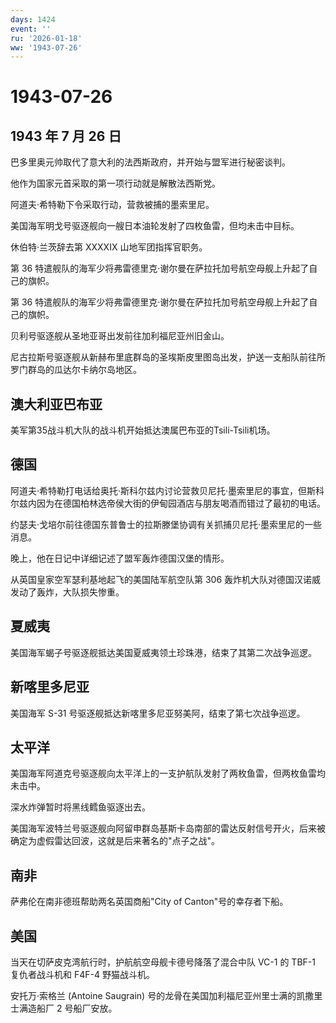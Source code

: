 ```yaml
---
days: 1424
event: ''
ru: '2026-01-18'
ww: '1943-07-26'
---
```


# 1943-07-26

## 1943 年 7 月 26 日

巴多里奥元帅取代了意大利的法西斯政府，并开始与盟军进行秘密谈判。

他作为国家元首采取的第一项行动就是解散法西斯党。

阿道夫·希特勒下令采取行动，营救被捕的墨索里尼。

美国海军明戈号驱逐舰向一艘日本油轮发射了四枚鱼雷，但均未击中目标。

休伯特·兰茨辞去第 XXXXIX 山地军团指挥官职务。

第 36
特遣舰队的海军少将弗雷德里克·谢尔曼在萨拉托加号航空母舰上升起了自己的旗帜。

第 36
特遣舰队的海军少将弗雷德里克·谢尔曼在萨拉托加号航空母舰上升起了自己的旗帜。

贝利号驱逐舰从圣地亚哥出发前往加利福尼亚州旧金山。

尼古拉斯号驱逐舰从新赫布里底群岛的圣埃斯皮里图岛出发，护送一支船队前往所罗门群岛的瓜达尔卡纳尔岛地区。

## 澳大利亚巴布亚

美军第35战斗机大队的战斗机开始抵达澳属巴布亚的Tsili-Tsili机场。

## 德国

阿道夫·希特勒打电话给奥托·斯科尔兹内讨论营救贝尼托·墨索里尼的事宜，但斯科尔兹内因为在德国柏林选帝侯大街的伊甸园酒店与朋友喝酒而错过了最初的电话。

约瑟夫·戈培尔前往德国东普鲁士的拉斯滕堡协调有关抓捕贝尼托·墨索里尼的一些消息。

晚上，他在日记中详细记述了盟军轰炸德国汉堡的情形。

从英国皇家空军瑟利基地起飞的美国陆军航空队第 306
轰炸机大队对德国汉诺威发动了轰炸，大队损失惨重。

## 夏威夷

美国海军蝎子号驱逐舰抵达美国夏威夷领土珍珠港，结束了其第二次战争巡逻。

## 新喀里多尼亚

美国海军 S-31 号驱逐舰抵达新喀里多尼亚努美阿，结束了第七次战争巡逻。

## 太平洋

美国海军阿道克号驱逐舰向太平洋上的一支护航队发射了两枚鱼雷，但两枚鱼雷均未击中。

深水炸弹暂时将黑线鳕鱼驱逐出去。

美国海军波特兰号驱逐舰向阿留申群岛基斯卡岛南部的雷达反射信号开火，后来被确定为虚假雷达回波，这就是后来著名的"点子之战"。

## 南非

萨弗伦在南非德班帮助两名英国商船"City of Canton"号的幸存者下船。

## 美国

当天在切萨皮克湾航行时，护航航空母舰卡德号降落了混合中队 VC-1 的 TBF-1
复仇者战斗机和 F4F-4 野猫战斗机。

安托万·索格兰 (Antoine Saugrain)
号的龙骨在美国加利福尼亚州里士满的凯撒里士满造船厂 2 号船厂安放。